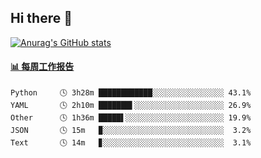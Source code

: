 ## Hi there 👋

[![Anurag's GitHub stats](https://github-readme-stats-orilights.vercel.app/api?username=orilights)](https://github.com/anuraghazra/github-readme-stats)

<!--
**OriLight152/OriLight152** is a ✨ _special_ ✨ repository because its `README.md` (this file) appears on your GitHub profile.

Here are some ideas to get you started:

- 🔭 I’m currently working on ...
- 🌱 I’m currently learning ...
- 👯 I’m looking to collaborate on ...
- 🤔 I’m looking for help with ...
- 💬 Ask me about ...
- 📫 How to reach me: ...
- 😄 Pronouns: ...
- ⚡ Fun fact: ...
-->

<!-- waka-box start -->
#### <a href="https://gist.github.com/92c8d5b388768c10efcba86e82b7c4fb" target="_blank">📊 每周工作报告</a>
```text
Python     🕓 3h28m ████████████░░░░░░░░░░░░░░░░ 43.1%
YAML       🕓 2h10m ███████▌░░░░░░░░░░░░░░░░░░░░ 26.9%
Other      🕓 1h36m █████▌░░░░░░░░░░░░░░░░░░░░░░ 19.9%
JSON       🕓 15m   ▉░░░░░░░░░░░░░░░░░░░░░░░░░░░  3.2%
Text       🕓 14m   ▊░░░░░░░░░░░░░░░░░░░░░░░░░░░  3.1%
```
<!-- Powered by https://github.com/journey-ad/waka-box-go . -->
<!-- waka-box end -->
